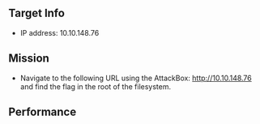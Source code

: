 ## Target Info
- IP address: 10.10.148.76

## Mission
- Navigate to the following URL using the AttackBox: http://10.10.148.76 and find the flag in the root of the filesystem.

## Performance
